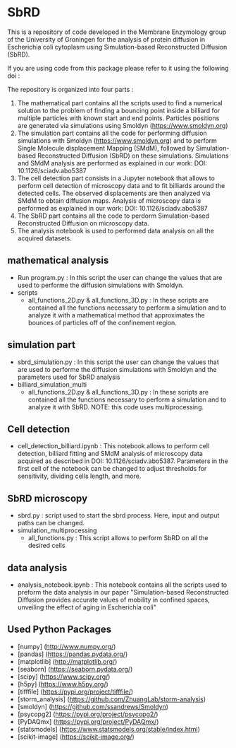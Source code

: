 # SbRD

This is a repository of code developed in the Membrane Enzymology group of the University of Groningen for the analysis of protein diffusion in Escherichia coli cytoplasm using Simulation-based Reconstructed Diffusion (SbRD).

If you are using code from this package please refer to it using the following doi :

The repository is organized into four parts :
1. The mathematical part contains all the scripts used to find a numerical solution to the problem of finding a bouncing point inside a billiard for multiple particles with known start and end points. Particles positions are generated via simulations using Smoldyn (https://www.smoldyn.org)
2. The simulation part contains all the code for performing diffusion simulations with Smoldyn (https://www.smoldyn.org) and to perform Single Molecule displacement Mapping (SMdM), followed by Simulation-based Reconstructed Diffusion (SbRD) on these simulations. Simulations and SMdM analysis are performed as explained in our work: DOI: 10.1126/sciadv.abo5387 
3. The cell detection part consists in a Jupyter notebook that allows to perform cell detection of microscopy data and to fit billiards around the detected cells. The observed displacements are then analyzed via SMdM to obtain diffusion maps. Analysis of microscopy data is performed as explained in our work: DOI: 10.1126/sciadv.abo5387
4. The SbRD part contains all the code to perdorm Simulation-based Reconstructed Diffusion on microscopy data.
5. The analysis notebook is used to performed data analysis on all the acquired datasets.

## mathematical analysis ##
* Run program.py : In this script the user can change the values that are used to performe the diffusion simulations with Smoldyn.
* scripts
    * all_functions_2D.py & all_functions_3D.py : In these scripts are contained all the functions necessary to perform a simulation and to analyze it with a mathematical method that approximates the bounces of particles off of the confinement region.

## simulation part ##
* sbrd_simulation.py : In this script the user can change the values that are used to performe the diffusion simulations with Smoldyn and the parameters used for SbRD analysis
* billiard_simulation_multi
  * all_functions_2D.py & all_functions_3D.py : In these scripts are contained all the functions necessary to perform a simulation and to analyze it with SbRD. NOTE: this code uses multiprocessing.

## Cell detection ##
* cell_detection_billiard.ipynb : This notebook allows to perform cell detection, billiard fitting and SMdM analysis of microscopy data acquired as described in DOI: 10.1126/sciadv.abo5387. Parameters in the first cell of the notebook can be changed to adjust thresholds for sensitivity, dividing cells length, and more.

## SbRD microscopy ##
* sbrd.py : script used to start the sbrd process. Here, input and output paths can be changed.
* simulation_multiprocessing
  * all_functions.py : This script allows to perform SbRD on all the desired cells
  
## data analysis ##
* analysis_notebook.ipynb : This notebook contains all the scripts used to preform the data analysis in our paper "Simulation-based Reconstructed Diffusion provides accurate values of mobility in confined spaces, unveiling the effect of aging in Escherichia coli"

## Used Python Packages ##
* [numpy] (http://www.numpy.org/)
* [pandas] (https://pandas.pydata.org/)
* [matplotlib] (http://matplotlib.org/)
* [seaborn] (https://seaborn.pydata.org/)
* [scipy] (https://www.scipy.org/)
* [h5py] (https://www.h5py.org/)
* [tifffile] (https://pypi.org/project/tifffile/)
* [storm_analysis] (https://github.com/ZhuangLab/storm-analysis)
* [smoldyn] (https://github.com/ssandrews/Smoldyn)
* [psycopg2] (https://pypi.org/project/psycopg2/)
* [PyDAQmx] (https://pypi.org/project/PyDAQmx/)
* [statsmodels] (https://www.statsmodels.org/stable/index.html)
* [scikit-image] (https://scikit-image.org/)
